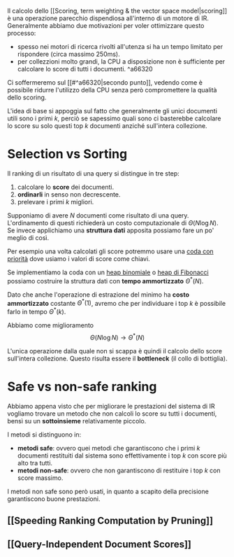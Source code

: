 Il calcolo dello [[Scoring, term weighting & the vector space model|scoring]] è una operazione parecchio dispendiosa all'interno di un motore di IR.
Generalmente abbiamo due motivazioni per voler ottimizzare questo processo:
- spesso nei motori di ricerca rivolti all'utenza si ha un tempo limitato per rispondere (circa massimo 250ms).
- per collezzioni molto grandi, la CPU a disposizione non è sufficiente per calcolare lo score di tutti i documenti. ^a66320

Ci soffermeremo sul [[#^a66320|secondo punto]], vedendo come è possibile ridurre l'utilizzo della CPU senza però compromettere la qualità dello scoring.

L'idea di base si appoggia sul fatto che generalmente gli unici documenti utili sono i primi $k$, perciò se sapessimo quali sono ci basterebbe calcolare lo score su solo questi top $k$ documenti anziché sull'intera collezione.


# Selection vs Sorting
Il ranking di un risultato di una query si distingue in tre step:
1. calcolare lo **score** dei documenti.
2. **ordinarli** in senso non decrescente.
3. prelevare i primi $k$ migliori.

Supponiamo di avere $N$ documenti come risultato di una query.
L'ordinamento di questi richiederà un costo computazionale di $\Theta(N \log{N})$.
Se invece applichiamo una **struttura dati** apposita possiamo fare un po' meglio di così.

Per esempio una volta calcolati gli score potremmo usare una [coda con priorità](https://en.wikipedia.org/wiki/Priority_queue) dove usiamo i valori di score come chiavi.

Se implementiamo la coda con un [heap binomiale](https://en.wikipedia.org/wiki/Binomial_heap) o [heap di Fibonacci](https://en.wikipedia.org/wiki/Fibonacci_heap) possiamo costruire la struttura dati con **tempo ammortizzato** $\Theta^*(N)$.

Dato che anche l'operazione di estrazione del minimo ha **costo ammortizzato** costante $\Theta^*(1)$, avremo che per individuare i top $k$ è possibile farlo in tempo $\Theta^*(k)$.

Abbiamo come miglioramento $$\Theta(N \log{N}) \to \Theta^*(N)$$

L'unica operazione dalla quale non si scappa è quindi il calcolo dello score sull'intera collezione.
Questo risulta essere il **bottleneck** (il collo di bottiglia).

# Safe vs non-safe ranking
Abbiamo appena visto che per migliorare le prestazioni del sistema di IR vogliamo trovare un metodo che non calcoli lo score su tutti i documenti, bensì su un **sottoinsieme** relativamente piccolo.

I metodi si distinguono in:
- **metodi safe**: ovvero quei metodi che garantiscono che i primi $k$ documenti restituiti dal sistema sono effettivamente i top $k$ con score più alto tra tutti.
- **metodi non-safe**: ovvero che non garantiscono di restituire i top $k$ con score massimo.

I metodi non safe sono però usati, in quanto a scapito della precisione garantiscono buone prestazioni.

## [[Speeding Ranking Computation by Pruning]]
## [[Query-Independent Document Scores]]